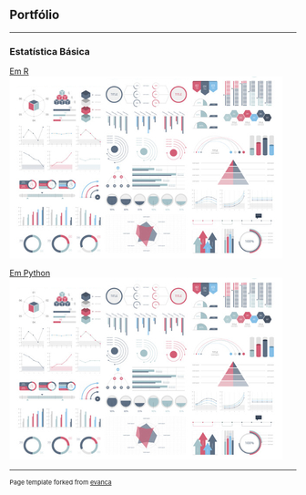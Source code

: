 ## Portfólio

---

### Estatística Básica 

[Em R](/pages/rstats)
<img src="images/dummy_thumbnail.jpg?raw=true"/>

[Em Python](/pages/pythonstats)
<img src="images/dummy_thumbnail.jpg?raw=true"/>





---
<p style="font-size:11px">Page template forked from <a href="https://github.com/evanca/quick-portfolio">evanca</a></p>
<!-- Remove above link if you don't want to attibute -->
